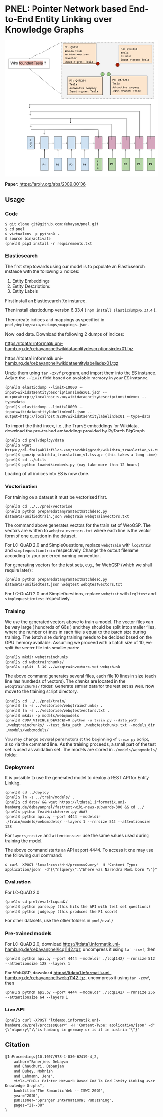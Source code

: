 # PNEL: Pointer Network based End-to-End Entity Linking over Knowledge Graphs


![Screenshot](pnelentitydiagram.png)


**Paper**: https://arxiv.org/abs/2009.00106

## Usage

### Code

```
$ git clone git@github.com:debayan/pnel.git
$ cd pnel
$ virtualenv -p python3 .
$ source bin/activate
(pnel)$ pip3 install -r requirements.txt
```

### Elasticsearch
The first step towards using our model is to populate an Elasticsearch instance with the following 3 indices:

1. Entity Embeddings
2. Entity Descriptions
3. Entity Labels

First Install an Elasticsearch 7.x instance.

Then install elasticdump version 6.33.4 ( ```npm install elasticdump@6.33.4``` ). 

Then create indices and mappings as specified in ```pnel/deploy/data/esdumps/mappings.json```.

Now load data. Download the following 2 dumps of indices:

https://ltdata1.informatik.uni-hamburg.de/debayanpnel/wikidataentitydescriptionsindex01.tgz

https://ltdata1.informatik.uni-hamburg.de/debayanpnel/wikidataentitylabelindex01.tgz

Unzip them using `tar -zxvf` program, and import them into the ES instance. Adjust the ```--limit``` field based on available memory in your ES instance.
```
(pnel)$ elasticdump --limit=10000 --input=wikidataentitydescriptionsindex01.json --output=http://localhost:9200/wikidataentitydescriptionsindex01 --type=data
(pnel)$ elasticdump --limit=10000 --input=wikidataentitylabelindex01.json --output=http://localhost:9200/wikidataentitylabelindex01 --type=data
```
To import the third index, i.e., the TransE embeddings for Wikidata, download the pre-trained embeddings provided by PyTorch BigGraph.

```
(pnel)$ cd pnel/deploy/data
(pnel)$ wget https://dl.fbaipublicfiles.com/torchbiggraph/wikidata_translation_v1.tsv.gz
(pnel)$ gunzip wikidata_translation_v1.tsv.gz (this takes a long time)
(pnel)$ cd ../utils
(pnel)$ python loadwikiembeds.py (may take more than 12 hours)
```
Loading of all indices into ES is now done.
  
### Vectorisation

For training on a dataset it must be vectorised first.
```
(pnel)$ cd ../../pnel/vectorise
(pnel)$ python preparedatangramtextmatchdesc.py datasets/unifiedtrain.json webqtrain webqtrainvectors.txt
```
The command above generates vectors for the train set of WebQSP. The vectors are written to ```webqtrainvectors.txt``` where each line is the vector form of one question in the dataset. 

For LC-QuAD 2.0 and SimpleQuestions, replace ```webqtrain``` with ```lcq2train``` and ```simplequestiontrain``` respectively. Change the output filename according to your preferred naming convention.

For generating vectors for the test sets, e.g., for WebQSP (which we shall require later) :
```
(pnel)$ python preparedatangramtextmatchdesc.py datasets/unifiedtest.json webqtest webqtestvectors.txt
```
For LC-QuAD 2.0 and SimpleQuestions, replace ```webqtest```  with ```lcq2test``` and ```simplequestiontest``` respectively.

### Training
We use the generated vectors above to train a model. The vector files can be very large ( hundreds of GBs ) and they should be split into smaller files, where the number of lines in each file is equal to the batch size during training. The batch size during training needs to be decided based on the GPU memory available. Assuming we proceed with a batch size of 10, we split the vector file into smaller parts:
```
(pnel)$ mkdir webqtrainchunks
(pnel)$ cd webqtrainchunks/
(pnel)$ split -l 10 ../webqtrainvectors.txt webqchunk
```
The above command generates several files, each file 10 lines in size (each line has hundreds of vectors). The chunks are located in the ```webqtrainchunks/``` folder. Generate similar data for the test set as well. Now move to the training script directory.

```
(pnel)$ cd ../../pnel/train/
(pnel)$ ln -s ../vectorise/webqtrainchunks/ . 
(pnel)$ ln -s ../vectorise/webqtestvectors.txt .
(pnel)$ mkdir -p models/webqmodels
(pnel)$ CUDA_VISIBLE_DEVICES=0 python -u train.py --data_path ./webqtrainchunks/ --test_data_path ./webqtestchunks.txt --models_dir ./models/webqmodels/
```
You may change several parameters at the beginning of ```train.py``` script, also via the command line. As the training proceeds, a small part of the test set is used as validation set. The models are stored in ```./models/webqmodels/``` folder.


### Deployment
It is possible to use the generated model to deploy a REST API for Entity Linking. 
```
(pnel)$ cd ../deploy
(pnel)$ ln -s ../train/models/ .
(pnel)$ cd data/ && wget https://ltdata1.informatik.uni-hamburg.de/debayanpnel/fasttext-wiki-news-subwords-300 && cd ../
(pnel)$ python TextMatchServer.py 8887
(pnel)$ python api.py --port 4444 --modeldir ./train/models/webqmodels/ --layers 1 --rnnsize 512 --attentionsize 128
```
For ```layers```,```rnnsize``` and ```attentionsize```, use the same values used during training the model.

The above command starts an API at port 4444. To access it one may use the following curl command:
```
$ curl -XPOST 'localhost:4444/processQuery' -H 'Content-Type: application/json' -d"{\"nlquery\":\"Where was Narendra Modi born ?\"}"
```


### Evaluation

For LC-QuAD 2.0
```
(pnel)$ cd pnel/eval/lcquad2/
(pnel)$ python parse.py (this hits the API with test set questions)
(pnel)$ python judge.py (this produces the F1 score)
```
For other datasets, use the other folders in ```pnel/eval/```.

### Pre-trained models

For LC-QuAD 2.0, download https://ltdata1.informatik.uni-hamburg.de/debayanpnel/lcq1142.tgz, uncompress it using ```tar -zxvf```, then
```
(pnel)$ python api.py --port 4444 --modeldir ./lcq1142/ --rnnsize 512 --attentionsize 128 --layers 1
```

For WebQSP, download https://ltdata1.informatik.uni-hamburg.de/debayanpnel/webq1142.tgz, uncompress it using ```tar -zxvf```, then
```
(pnel)$ python api.py --port 4444 --modeldir ./lcq1142/ --rnnsize 256 --attentionsize 64 --layers 1
```
### Live API

```
(pnel)$ curl -XPOST 'ltdemos.informatik.uni-hamburg.de/pnel/processQuery' -H 'Content-Type: application/json' -d"{\"nlquery\":\"is hamburg in germany or is it in austria ?\"}"
```


## Citation


    @InProceedings{10.1007/978-3-030-62419-4_2,
	    author="Banerjee, Debayan
	    and Chaudhuri, Debanjan
	    and Dubey, Mohnish
	    and Lehmann, Jens",
	    title="PNEL: Pointer Network Based End-To-End Entity Linking over Knowledge Graphs",
	    booktitle="The Semantic Web -- ISWC 2020",
	    year="2020",
	    publisher="Springer International Publishing",
	    pages="21--38"
    }


